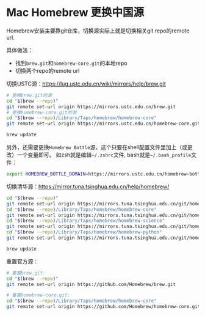 # Mac Homebrew 更换中国源

Homebrew安装主要靠git仓库，切换源实际上就是切换相关git repo的remote url.

具体做法：
- 找到`brew.git`和`homebrew-core.git`的本地repo
- 切换两个repo的remote url

切换USTC源：https://lug.ustc.edu.cn/wiki/mirrors/help/brew.git
```sh
# 更换brew.git的源
cd "$(brew --repo)"
git remote set-url origin https://mirrors.ustc.edu.cn/brew.git
# 更换homebrew-core.git的源
cd "$(brew --repo)/Library/Taps/homebrew/homebrew-core"
git remote set-url origin https://mirrors.ustc.edu.cn/homebrew-core.git

brew update
```
另外，还需要更换`Homebrew Bottle`源，这个只要在shell配置文件里加上（或更改）一个变量即可。
如zsh就是编辑`~/.zshrc`文件, bash就是`~/.bash_profile`文件：
```sh
export HOMEBREW_BOTTLE_DOMAIN=https://mirrors.ustc.edu.cn/homebrew-bottles
```


切换清华源：https://mirror.tuna.tsinghua.edu.cn/help/homebrew/
```sh
cd "$(brew --repo)"
git remote set-url origin https://mirrors.tuna.tsinghua.edu.cn/git/homebrew/brew.git
cd "$(brew --repo)/Library/Taps/homebrew/homebrew-core"
git remote set-url origin https://mirrors.tuna.tsinghua.edu.cn/git/homebrew/homebrew-core.git
cd "$(brew --repo)/Library/Taps/homebrew/homebrew-science"
git remote set-url origin https://mirrors.tuna.tsinghua.edu.cn/git/homebrew/homebrew-science.git
cd "$(brew --repo)/Library/Taps/homebrew/homebrew-python"
git remote set-url origin https://mirrors.tuna.tsinghua.edu.cn/git/homebrew/homebrew-python.git

brew update
```

重置官方源：
```sh
# 重置brew.git:
cd "$(brew --repo)"
git remote set-url origin https://github.com/Homebrew/brew.git

# 重置homebrew-core.git:
cd "$(brew --repo)/Library/Taps/homebrew/homebrew-core"
git remote set-url origin https://github.com/Homebrew/homebrew-core.git
```



